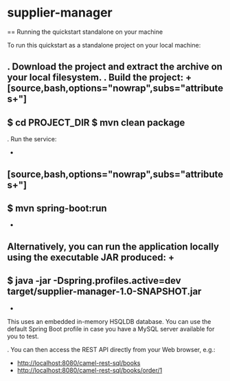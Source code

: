 # supplier-manager

== Running the quickstart standalone on your machine

To run this quickstart as a standalone project on your local machine:

. Download the project and extract the archive on your local filesystem.
. Build the project:
+
[source,bash,options="nowrap",subs="attributes+"]
----
$ cd PROJECT_DIR
$ mvn clean package
----
. Run the service:

+
[source,bash,options="nowrap",subs="attributes+"]
----
$ mvn spring-boot:run
----
+
Alternatively, you can run the application locally using the executable JAR produced:
+
----
$ java -jar -Dspring.profiles.active=dev target/supplier-manager-1.0-SNAPSHOT.jar
----
+
This uses an embedded in-memory HSQLDB database. You can use the default Spring Boot profile in case you have a MySQL server available for you to test.

. You can then access the REST API directly from your Web browser, e.g.:

- <http://localhost:8080/camel-rest-sql/books>
- <http://localhost:8080/camel-rest-sql/books/order/1>